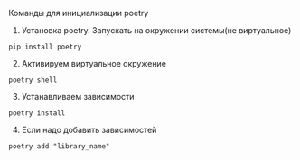 Команды для инициализации poetry

1. Установка poetry. Запускать на окружении системы(не виртуальное)

```pip install poetry```

2. Активируем виртуальное окружение

```poetry shell```

3. Устанавливаем зависимости

```poetry install```

4. Если надо добавить зависимостей 

```poetry add "library_name"```
